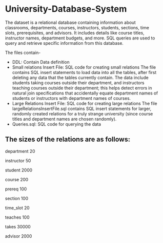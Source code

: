 # University-Database-System
The dataset is a relational database containing information about classrooms, departments, courses, instructors, students, sections, time slots, prerequisites, and advisors. It includes details like course titles, instructor names, department budgets, and more.  SQL queries are used to query and retrieve specific information from this database.

The files contain- 
- DDL: Contain Data definition
- Small relations Insert File: SQL code for creating small relations
  The file contains SQL insert statements to load data into all the tables, after first deleting any data that the tables currently contain.
The data include students taking courses outside their department, and instructors teaching courses outside their department; this helps detect errors in natural join specifications that accidentally equate department names of students or instructors with department names of courses.
- Large Relations Insert File: SQL code for creating large relations
  The file largeRelationsInsertFile.sql contains SQL insert statements for larger, randomly created relations for a truly strange university (since course titles and department names are chosen randomly).
- Queries.sql: SQL code for querying the data

## The sizes of the relations are as follows:
department	20

instructor	50

student	2000

course	200

prereq	100

section	100

time_slot	20

teaches	100

takes	30000

advisor	2000



